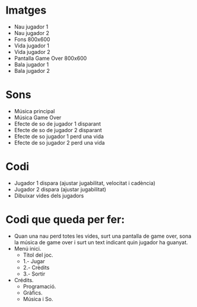 # Imatges

- Nau jugador 1
- Nau jugador 2
- Fons 800x600
- Vida jugador 1
- Vida jugador 2
- Pantalla Game Over 800x600
- Bala jugador 1
- Bala jugador 2

# Sons

- Música principal
- Música Game Over
- Efecte de so de jugador 1 disparant
- Efecte de so de jugador 2 disparant
- Efecte de so jugador 1 perd una vida
- Efecte de so jugador 2 perd una vida

# Codi
- Jugador 1 dispara (ajustar jugabilitat, velocitat i cadència)
- Jugador 2 dispara (ajustar jugabilitat)
- Dibuixar vides dels jugadors

# Codi que queda per fer:
- Quan una nau perd totes les vides, surt una pantalla de game over, sona la música de game over i surt un text indicant quin jugador ha guanyat.
- Menú inici.
  - Títol del joc.
  - 1.- Jugar
  - 2.- Crèdits
  - 3.- Sortir
- Crédits.
  - Programació.
  - Gràfics.
  - Música i So.


